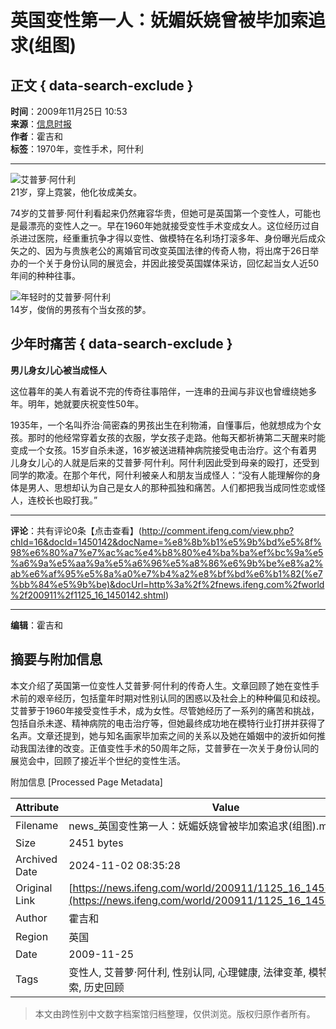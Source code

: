 # 英国变性第一人：妩媚妖娆曾被毕加索追求(组图)

## 正文 { data-search-exclude }


**时间**：2009年11月25日 10:53  
**来源**：[信息时报](http://www.chinanews.com.cn/life/news/2009/11-25/1983056.shtml)  
**作者**：霍吉和  
**标签**：1970年，变性手术，阿什利  

---

![艾普萝·阿什利](http://img.ifeng.com/hres/200911/25/10/415ec5275eb1e9c0d6e7e0b5ee17a133.jpg)  
21岁，穿上霓裳，他化妆成美女。

74岁的艾普萝·阿什利看起来仍然雍容华贵，但她可是英国第一个变性人，可能也是最漂亮的变性人之一。早在1960年她就接受变性手术变成女人。这位经历过自杀进过医院，经重重抗争才得以变性、做模特在名利场打滚多年、身份曝光后成众矢之的、因为与贵族老公的离婚官司改变英国法律的传奇人物，将出席于26日举办的一个关于身份认同的展览会，并因此接受英国媒体采访，回忆起当女人近50年间的种种往事。

![年轻时的艾普萝·阿什利](http://img.ifeng.com/hres/200911/25/10/78e573e66323db357212f3db91837369.jpg)  
14岁，俊俏的男孩有个当女孩的梦。

## **少年时痛苦** { data-search-exclude }

**男儿身女儿心被当成怪人**

这位暮年的美人有着说不完的传奇往事陪伴，一连串的丑闻与非议也曾缠绕她多年。明年，她就要庆祝变性50年。

1935年，一个名叫乔治·简密森的男孩出生在利物浦，自懂事后，他就想成为个女孩。那时的他经常穿着女孩的衣服，学女孩子走路。他每天都祈祷第二天醒来时能变成一个女孩。15岁自杀未遂，16岁被送进精神病院接受电击治疗。这个有着男儿身女儿心的人就是后来的艾普萝·阿什利。阿什利因此受到母亲的殴打，还受到同学的欺凌。在那个年代，阿什利被亲人和朋友当成怪人：“没有人能理解你的身体是男人、思想却认为自己是女人的那种孤独和痛苦。人们都把我当成同性恋或怪人，连校长也殴打我。”  

---

**评论**：共有评论0条【点击查看】(http://comment.ifeng.com/view.php?chId=16&docId=1450142&docName=%e8%8b%b1%e5%9b%bd%e5%8f%98%e6%80%a7%e7%ac%ac%e4%b8%80%e4%ba%ba%ef%bc%9a%e5%a6%9a%e5%aa%9a%e5%a6%96%e5%a8%86%e6%9b%be%e8%a2%ab%e6%af%95%e5%8a%a0%e7%b4%a2%e8%bf%bd%e6%b1%82(%e7%bb%84%e5%9b%be)&docUrl=http%3a%2f%2fnews.ifeng.com%2fworld%2f200911%2f1125_16_1450142.shtml)

---

**编辑**：霍吉和

## 摘要与附加信息

<!-- tcd_abstract -->
本文介绍了英国第一位变性人艾普萝·阿什利的传奇人生。文章回顾了她在变性手术前的艰辛经历，包括童年时期对性别认同的困惑以及社会上的种种偏见和歧视。艾普萝于1960年接受变性手术，成为女性。尽管她经历了一系列的痛苦和挑战，包括自杀未遂、精神病院的电击治疗等，但她最终成功地在模特行业打拼并获得了名声。文章还提到，她与知名画家毕加索之间的关系以及她在婚姻中的波折如何推动我国法律的改变。正值变性手术的50周年之际，艾普萝在一次关于身份认同的展览会中，回顾了接近半个世纪的变性生活。
<!-- tcd_abstract_end -->

附加信息 [Processed Page Metadata]

| Attribute       | Value                                  |
|-----------------|----------------------------------------|
| Filename        | news_英国变性第一人：妩媚妖娆曾被毕加索追求(组图).md                             |
| Size            | 2451 bytes                           |
| Archived Date   | 2024-11-02 08:35:28                             |
| Original Link   | [https://news.ifeng.com/world/200911/1125_16_1450142.shtml](https://news.ifeng.com/world/200911/1125_16_1450142.shtml)                       |
| Author          | 霍吉和                               |
| Region          | 英国                               |
| Date            | 2009-11-25                                 |
| Tags            | 变性人, 艾普萝·阿什利, 性别认同, 心理健康, 法律变革, 模特生涯, 毕加索, 历史回顾                                 |
>
> 本文由跨性别中文数字档案馆归档整理，仅供浏览。版权归原作者所有。
>
